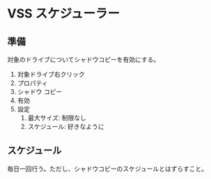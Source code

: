 # VSS スケジューラー

## 準備

対象のドライブについてシャドウコピーを有効にする。

1. 対象ドライブ右クリック
2. プロパティ
3. シャドウ コピー
4. 有効
5. 設定
    1. 最大サイズ: 制限なし
    2. スケジュール: 好きなように

## スケジュール

毎日一回行う。ただし、シャドウコピーのスケジュールとはずらすこと。
